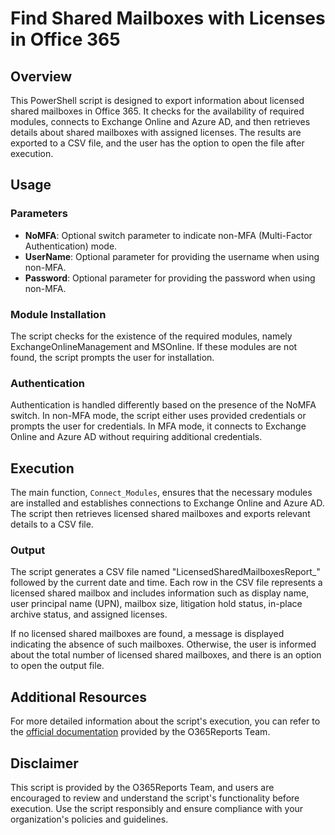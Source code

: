 # Find Shared Mailboxes with Licenses in Office 365

## Overview

This PowerShell script is designed to export information about licensed shared mailboxes in Office 365. It checks for the availability of required modules, connects to Exchange Online and Azure AD, and then retrieves details about shared mailboxes with assigned licenses. The results are exported to a CSV file, and the user has the option to open the file after execution.

## Usage

### Parameters

- **NoMFA**: Optional switch parameter to indicate non-MFA (Multi-Factor Authentication) mode.
- **UserName**: Optional parameter for providing the username when using non-MFA.
- **Password**: Optional parameter for providing the password when using non-MFA.

### Module Installation

The script checks for the existence of the required modules, namely ExchangeOnlineManagement and MSOnline. If these modules are not found, the script prompts the user for installation.

### Authentication

Authentication is handled differently based on the presence of the NoMFA switch. In non-MFA mode, the script either uses provided credentials or prompts the user for credentials. In MFA mode, it connects to Exchange Online and Azure AD without requiring additional credentials.

## Execution

The main function, `Connect_Modules`, ensures that the necessary modules are installed and establishes connections to Exchange Online and Azure AD. The script then retrieves licensed shared mailboxes and exports relevant details to a CSV file.

### Output

The script generates a CSV file named "LicensedSharedMailboxesReport_" followed by the current date and time. Each row in the CSV file represents a licensed shared mailbox and includes information such as display name, user principal name (UPN), mailbox size, litigation hold status, in-place archive status, and assigned licenses.

If no licensed shared mailboxes are found, a message is displayed indicating the absence of such mailboxes. Otherwise, the user is informed about the total number of licensed shared mailboxes, and there is an option to open the output file.

## Additional Resources

For more detailed information about the script's execution, you can refer to the [official documentation](https://o365reports.com/2022/01/19/find-shared-mailboxes-with-license-using-powershell) provided by the O365Reports Team.

## Disclaimer

This script is provided by the O365Reports Team, and users are encouraged to review and understand the script's functionality before execution. Use the script responsibly and ensure compliance with your organization's policies and guidelines.